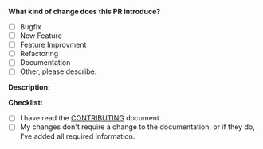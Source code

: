 <!--
Thank you for creating a pull request 🙌 ❤️
-->

**What kind of change does this PR introduce?**
<!-- (Update "[ ]" to "[x]" to check a box) -->

- [ ] Bugfix
- [ ] New Feature
- [ ] Feature Improvment
- [ ] Refactoring
- [ ] Documentation
- [ ] Other, please describe:

**Description:**
<!--- Use this section to describe your changes.  Why is this change required? What problem does it solve? If your test fixes a specific issue, don't forget to reference the issue number. If your PR is still a work in progress, that's totally fine – just include a note to let us know. -->

**Checklist:**
<!--- Before you submit the PR, go over this checklist and make sure you can
tick off all the boxes. [] -> [x] -->

- [ ] I have read the [CONTRIBUTING](https://github.com/ml-tooling/ml-workspace/blob/develop/CONTRIBUTING.md) document.
- [ ] My changes don't require a change to the documentation, or if they do, I've added all required information.